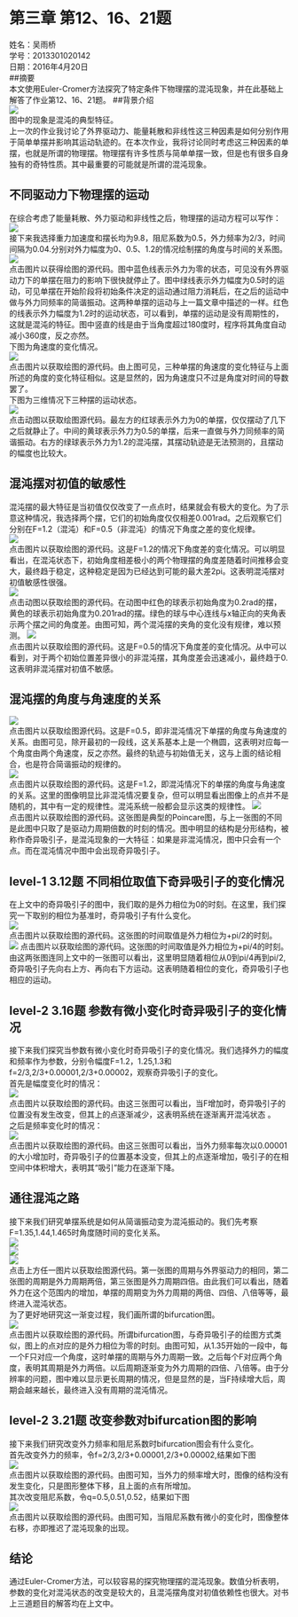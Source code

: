 # 第三章 第12、16、21题  
姓名：吴雨桥  
学号：2013301020142  
日期：2016年4月20日  
##摘要  
本文使用Euler-Cromer方法探究了特定条件下物理摆的混沌现象，并在此基础上解答了作业第12、16、21题。
##背景介绍  
![](https://raw.githubusercontent.com/wuyuqiao/computationalphysics_N2013301020142/master/Chapter3---2/%E6%B7%B7%E6%B2%8C%20%E4%B8%8B%E8%BD%BD.jpg)  
图中的现象是混沌的典型特征。  
上一次的作业我讨论了外界驱动力、能量耗散和非线性这三种因素是如何分别作用于简单单摆并影响其运动轨迹的。在本次作业，我将讨论同时考虑这三种因素的单摆，也就是所谓的物理摆。物理摆有许多性质与简单单摆一致，但是也有很多自身独有的奇特性质。其中最重要的可能就是所谓的混沌现象。
## 不同驱动力下物理摆的运动  
在综合考虑了能量耗散、外力驱动和非线性之后，物理摆的运动方程可以写作：  
![](https://raw.githubusercontent.com/wuyuqiao/computationalphysics_N2013301020142/master/Chapter3---2/%E7%89%A9%E7%90%86%E6%91%86%E8%BF%90%E5%8A%A8%E6%96%B9%E7%A8%8B.png)  
接下来我选择重力加速度和摆长均为9.8，阻尼系数为0.5，外力频率为2/3，时间间隔为0.04.分别对外力幅度为0、0.5、1.2的情况绘制摆的角度与时间的关系图。  
[![](https://raw.githubusercontent.com/wuyuqiao/computationalphysics_N2013301020142/master/Chapter3---2/%E7%AC%AC%E4%B8%80%E5%BC%A0%E5%9B%BE.png)](https://raw.githubusercontent.com/wuyuqiao/computationalphysics_N2013301020142/master/Chapter3---2/%E7%AC%AC%E4%B8%80%E5%BC%A0%E5%9B%BE.py)  
点击图片以获得绘图的源代码。图中蓝色线表示外力为零的状态，可见没有外界驱动力下的单摆在阻力的影响下很快就停止了。图中绿线表示外力幅度为0.5时的运动，可见单摆在开始阶段将初始条件决定的运动通过阻力消耗后，在之后的运动中做与外力同频率的简谐振动。这两种单摆的运动与上一篇文章中描述的一样。红色的线表示外力幅度为1.2时的运动状态，可以看到，单摆的运动是没有周期性的，这就是混沌的特征。图中竖直的线是由于当角度超过180度时，程序将其角度自动减小360度，反之亦然。  
下图为角速度的变化情况。  
[![](https://raw.githubusercontent.com/wuyuqiao/computationalphysics_N2013301020142/master/Chapter3---2/%E7%AC%AC%E4%BA%8C%E5%BC%A0%E5%9B%BE.png)](https://raw.githubusercontent.com/wuyuqiao/computationalphysics_N2013301020142/master/Chapter3---2/%E7%AC%AC%E4%BA%8C%E5%BC%A0%E5%9B%BE.py)  
点击图片以获取绘图的源代码。由上图可见，三种单摆的角速度的变化特征与上面所述的角度的变化特征相似。这是显然的，因为角速度只不过是角度对时间的导数罢了。  
下图为三维情况下三种摆的运动状态。  
[![](https://raw.githubusercontent.com/wuyuqiao/computationalphysics_N2013301020142/master/Chapter3---2/%E7%AC%AC%E4%B8%80%E5%BC%A0GIF.gif)](https://raw.githubusercontent.com/wuyuqiao/computationalphysics_N2013301020142/master/Chapter3---2/%E7%AC%AC%E4%B8%80%E5%BC%A0GIF.py)  
点击动图以获取绘图源代码。最左方的红球表示外力为0的单摆，仅仅摆动了几下之后就静止了。中间的黄球表示外力为0.5的单摆，后来一直做与外力同频率的简谐振动。右方的绿球表示外力为1.2的混沌摆，其摆动轨迹是无法预测的，且摆动的幅度也比较大。  
## 混沌摆对初值的敏感性  
混沌摆的最大特征是当初值仅仅改变了一点点时，结果就会有极大的变化。为了示意这种情况，我选择两个摆，它们的初始角度仅仅相差0.001rad。之后观察它们分别在F=1.2（混沌）和F=0.5（非混沌）的情况下角度之差的变化规律。  
[![](https://raw.githubusercontent.com/wuyuqiao/computationalphysics_N2013301020142/master/Chapter3---2/%E7%AC%AC%E4%B8%89%E5%BC%A0%E5%9B%BE.png)](https://raw.githubusercontent.com/wuyuqiao/computationalphysics_N2013301020142/master/Chapter3---2/%E7%AC%AC%E4%B8%89%E5%BC%A0%E5%9B%BE.py)   
点击图片以获取绘图的源代码。这是F=1.2的情况下角度差的变化情况。可以明显看出，在混沌状态下，初始角度相差极小的两个物理摆的角度差随着时间推移会变大，最终趋于稳定，这种稳定是因为已经达到可能的最大差2pi。这表明混沌摆对初值敏感性很强。  
[![](https://raw.githubusercontent.com/wuyuqiao/computationalphysics_N2013301020142/master/Chapter3---2/%E7%AC%AC%E4%BA%8C%E5%BC%A0GIF.gif)](https://raw.githubusercontent.com/wuyuqiao/computationalphysics_N2013301020142/master/Chapter3---2/%E7%AC%AC%E4%BA%8C%E5%BC%A0GIF.py)  
点击动图以获取绘图的源代码。在动图中红色的球表示初始角度为0.2rad的摆，黄色的球表示初始角度为0.201rad的摆。绿色的球与中心连线与x轴正向的夹角表示两个摆之间的角度差。由图可知，两个混沌摆的夹角的变化没有规律，难以预测。
[![](https://raw.githubusercontent.com/wuyuqiao/computationalphysics_N2013301020142/master/Chapter3---2/%E7%AC%AC%E5%9B%9B%E5%BC%A0%E5%9B%BE.png)](https://raw.githubusercontent.com/wuyuqiao/computationalphysics_N2013301020142/master/Chapter3---2/%E7%AC%AC%E5%9B%9B%E5%BC%A0%E5%9B%BE.py)  
点击图片以获取绘图的源代码。这是F=0.5的情况下角度差的变化情况。从中可以看到，对于两个初始位置差异很小的非混沌摆，其角度差会迅速减小，最终趋于0.这表明非混沌摆对初值不敏感。  
## 混沌摆的角度与角速度的关系  
[![](https://raw.githubusercontent.com/wuyuqiao/computationalphysics_N2013301020142/master/Chapter3---2/fifth%20picture.png)](https://raw.githubusercontent.com/wuyuqiao/computationalphysics_N2013301020142/master/Chapter3---2/%E7%AC%AC%E4%BA%94%E5%BC%A0%E5%9B%BE.py)  
点击图片以获取绘图源代码。这是F=0.5，即非混沌情况下单摆的角度与角速度的关系。由图可见，除开最初的一段线，这关系基本上是一个椭圆，这表明对应每一个角度由两个角速度，反之亦然。最终的轨迹与初始值无关，这与上面的结论相合，也是符合简谐振动的规律的。  
[![](https://raw.githubusercontent.com/wuyuqiao/computationalphysics_N2013301020142/master/Chapter3---2/sixth.png)](https://raw.githubusercontent.com/wuyuqiao/computationalphysics_N2013301020142/master/Chapter3---2/%E7%AC%AC%E5%85%AD%E5%BC%A0%E5%9B%BE.py)  
点击图片以获取绘图的源代码。这是F=1.2，即混沌情况下的单摆的角度与角速度的关系。这里的图像明显比非混沌情况要复杂，但可以明显看出图像上的点并不是随机的，其中有一定的规律性。混沌系统一般都会显示这类的规律性。 [![](https://raw.githubusercontent.com/wuyuqiao/computationalphysics_N2013301020142/master/Chapter3---2/seven.png)](https://raw.githubusercontent.com/wuyuqiao/computationalphysics_N2013301020142/master/Chapter3---2/seven.py)  
点击图片以获取绘图的源代码。这张图是典型的Poincare图，与上一张图的不同是此图中只取了是驱动力周期倍数的时刻的情况。图中明显的结构是分形结构，被称作奇异吸引子，是混沌现象的一大特征：如果是非混沌情况，图中只会有一个点。而在混沌情况中图中会出现奇异吸引子。  
## level-1 3.12题 不同相位取值下奇异吸引子的变化情况  
在上文中的奇异吸引子的图中，我们取的是外力相位为0的时刻。在这里，我们探究一下取别的相位为基准时，奇异吸引子有什么变化。  
[![](https://raw.githubusercontent.com/wuyuqiao/computationalphysics_N2013301020142/master/Chapter3---2/eight.png)](https://raw.githubusercontent.com/wuyuqiao/computationalphysics_N2013301020142/master/Chapter3---2/eight.py)  
点击图片以获取绘图的源代码。这张图的时间取值是外力相位为+pi/2的时刻。  
[![](https://raw.githubusercontent.com/wuyuqiao/computationalphysics_N2013301020142/master/Chapter3---2/nine.png)](https://raw.githubusercontent.com/wuyuqiao/computationalphysics_N2013301020142/master/Chapter3---2/nine.py) 
点击图片以获取绘图的源代码。这张图的时间取值是外力相位为+pi/4的时刻。  
由这两张图连同上文中的一张图可以看出，这里明显随着相位从0到pi/4再到pi/2,奇异吸引子先向右上方、再向右下方运动。这表明随着相位的变化，奇异吸引子也相应的运动。  
## level-2 3.16题 参数有微小变化时奇异吸引子的变化情况  
接下来我们探究当参数有微小变化时奇异吸引子的变化情况。我们选择外力的幅度和频率作为参数，分别令幅度F=1.2，1.25,1.3和f=2/3,2/3+0.00001,2/3+0.00002，观察奇异吸引子的变化。  
首先是幅度变化时的情况：  
[![](https://raw.githubusercontent.com/wuyuqiao/computationalphysics_N2013301020142/master/Chapter3---2/ten.png)](https://raw.githubusercontent.com/wuyuqiao/computationalphysics_N2013301020142/master/Chapter3---2/ten.py)  
点击图片以获取绘图的源代码。由这三张图可以看出，当F增加时，奇异吸引子的位置没有发生改变，但其上的点逐渐减少，这表明系统在逐渐离开混沌状态 。  
之后是频率变化时的情况：  
[![](https://raw.githubusercontent.com/wuyuqiao/computationalphysics_N2013301020142/master/Chapter3---2/eleven.png)](https://raw.githubusercontent.com/wuyuqiao/computationalphysics_N2013301020142/master/Chapter3---2/eleven.py)  
点击图片以获取绘图的源代码。由这三张图可以看出，当外力频率每次以0.00001的大小增加时，奇异吸引子的位置基本没变，但其上的点逐渐增加，吸引子的在相空间中体积增大，表明其“吸引”能力在逐渐下降。  
## 通往混沌之路  
接下来我们研究单摆系统是如何从简谐振动变为混沌振动的。我们先考察F=1.35,1.44,1.465时角度随时间的变化关系。  
[![](https://raw.githubusercontent.com/wuyuqiao/computationalphysics_N2013301020142/master/Chapter3---2/12-1.png)](https://raw.githubusercontent.com/wuyuqiao/computationalphysics_N2013301020142/master/Chapter3---2/twelve.py)  
[![](https://raw.githubusercontent.com/wuyuqiao/computationalphysics_N2013301020142/master/Chapter3---2/12-2.png)](https://raw.githubusercontent.com/wuyuqiao/computationalphysics_N2013301020142/master/Chapter3---2/twelve.py)  
[![](https://raw.githubusercontent.com/wuyuqiao/computationalphysics_N2013301020142/master/Chapter3---2/12-3.png)](https://raw.githubusercontent.com/wuyuqiao/computationalphysics_N2013301020142/master/Chapter3---2/twelve.py)  
点击上方任一图片以获取绘图源代码。第一张图的周期与外界驱动力的相同，第二张图的周期是外力周期两倍，第三张图是外力周期四倍。由此我们可以看出，随着外力在这个范围内的增加，单摆的周期变为外力周期的两倍、四倍、八倍等等，最终进入混沌状态。   
为了更好地研究这一渐变过程，我们画所谓的bifurcation图。  
[![](https://raw.githubusercontent.com/wuyuqiao/computationalphysics_N2013301020142/master/Chapter3---2/132.png)](https://raw.githubusercontent.com/wuyuqiao/computationalphysics_N2013301020142/master/Chapter3---2/13.py)  
点击图片以获取绘图的源代码。所谓bifurcation图，与奇异吸引子的绘图方式类似，图上的点对应的是外力相位为零的时刻。由图可知，从1.35开始的一段中，每一个F只对应一个角度，这时单摆的周期与外力周期一致。之后每个F对应两个角度，表明其周期是外力两倍。以后周期逐渐变为外力周期的四倍、八倍等。由于分辨率的问题，图中难以显示更长周期的情况，但是显然的是，当F持续增大后，周期会越来越长，最终进入没有周期的混沌情况。  
## level-2 3.21题 改变参数对bifurcation图的影响  
接下来我们研究改变外力频率和阻尼系数时bifurcation图会有什么变化。  
首先改变外力的频率，令f=2/3,2/3+0.00001,2/3+0.00002,结果如下图  
[![](https://raw.githubusercontent.com/wuyuqiao/computationalphysics_N2013301020142/master/Chapter3---2/14.png)](https://raw.githubusercontent.com/wuyuqiao/computationalphysics_N2013301020142/master/Chapter3---2/14.py)  
点击图片以获取绘图的源代码。由图可知，当外力的频率增大时，图像的结构没有发生变化，只是图形整体下移，且上面的点有所增加。  
其次改变阻尼系数，令q=0.5,0.51,0.52，结果如下图  
[![](https://raw.githubusercontent.com/wuyuqiao/computationalphysics_N2013301020142/master/Chapter3---2/15.png)](https://raw.githubusercontent.com/wuyuqiao/computationalphysics_N2013301020142/master/Chapter3---2/15.py)  
点击图片以获取绘图的源代码。由图可知，当阻尼系数有微小的变化时，图像整体右移，亦即推迟了混沌现象的出现。  
## 结论  
通过Euler-Cromer方法，可以较容易的探究物理摆的混沌现象。数值分析表明，参数的变化对混沌状态的改变是较大的，且混沌摆角度对初值依赖性也很大。对书上三道题目的解答均在上文中。





